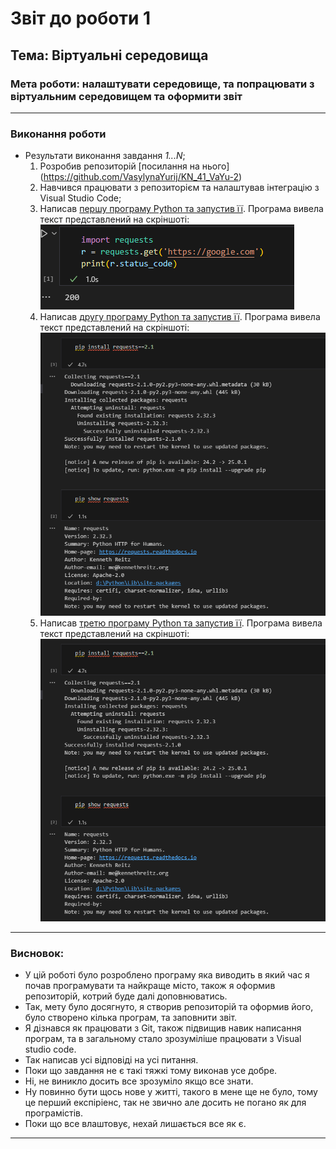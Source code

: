 # Звіт до роботи 1
## Тема: Віртуальні середовища
### Мета роботи: налаштувати середовище, та попрацювати з віртуальним середовищем та оформити звіт

---
### Виконання роботи
* Результати виконання завдання *1...N*;
    1. Розробив репозиторій [посилання на нього] (https://github.com/VasylynaYurij/KN_41_VaYu-2)
    1. Навчився працювати з репозиторієм та налаштував інтеграцію з Visual Studio Code;
    1. Написав [першу програму Python та запустив її](./my.py). Програма вивела текст представлений на скріншоті:
    ![](./image.png)
    1. Написав [другу програму Python та запустив її](./my_app.ipynb). Програма вивела текст представлений на скріншоті:
    ![](./image2.png)
    1. Написав [третю програму Python та запустив її](./my_app.ipynb). Програма вивела текст представлений на скріншоті:
    ![](./image2.png)


   
---
### Висновок:

- У цій роботі було розроблено програму яка виводить в який час я почав програмувати та найкраще місто, також я оформив репозиторій, котрий буде далі доповнюватись.
- Так, мету було досягнуто, я створив репозиторій та оформив його, було створено кілька програм, та заповнити звіт.
- Я дізнався як працювати з Git, також підвищив навик написання програм, та в загальному стало зрозуміліше працювати з Visual studio code.
- Так написав усі відповіді на усі питання.
- Поки що завдання не є такі тяжкі тому виконав усе добре.
- Ні, не виникло досить все зрозуміло якщо все знати.
- Ну повинно бути щось нове у житті, такого в мене ще не було, тому це перший експіріенс, так не звично але досить не погано як для програмістів.
- Поки що все влаштовує, нехай лишається все як є.

---